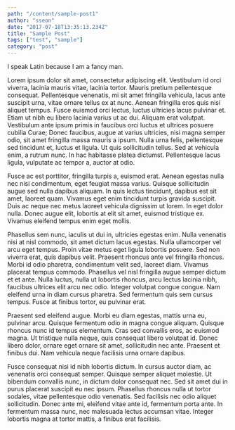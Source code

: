 ```yaml
---
path: "/content/sample-post1"
author: "sseon"
date: "2017-07-18T13:35:13.234Z"
title: "Sample Post"
tags: ["test", "sample"]
category: "post"
---
```


I speak Latin because I am a fancy man.

Lorem ipsum dolor sit amet, consectetur adipiscing elit. Vestibulum id orci viverra, lacinia mauris vitae, lacinia tortor. Mauris pretium pellentesque consequat. Pellentesque venenatis, mi sit amet fringilla vehicula, lacus ante suscipit urna, vitae ornare tellus ex at nunc. Aenean fringilla eros quis nisi aliquet tempus. Fusce euismod orci lectus, luctus ultricies lacus pulvinar et. Etiam ut nibh eu libero lacinia varius ut ac dui. Aliquam erat volutpat. Vestibulum ante ipsum primis in faucibus orci luctus et ultrices posuere cubilia Curae; Donec faucibus, augue at varius ultricies, nisi magna semper odio, sit amet fringilla massa mauris a ipsum. Nulla urna felis, pellentesque sed tincidunt et, luctus et ligula. Ut quis sollicitudin tellus. Sed at vehicula enim, a rutrum nunc. In hac habitasse platea dictumst. Pellentesque lacus ligula, vulputate ac tempor a, auctor at odio.

Fusce ac est porttitor, fringilla turpis a, euismod erat. Aenean egestas nulla nec nisi condimentum, eget feugiat massa varius. Quisque sollicitudin augue sed nulla dapibus aliquam. In quis lectus tincidunt, dapibus est sit amet, laoreet quam. Vivamus eget enim tincidunt turpis gravida suscipit. Duis ac neque nec metus laoreet vehicula dignissim ut lorem. In eget dolor nulla. Donec augue elit, lobortis at elit sit amet, euismod tristique ex. Vivamus eleifend tempus enim eget mollis.

Phasellus sem nunc, iaculis ut dui in, ultricies egestas enim. Nulla venenatis nisi at nisl commodo, sit amet dictum lacus egestas. Nulla ullamcorper vel arcu eget tempus. Proin vitae metus eget ligula lobortis posuere. Sed non viverra erat, quis dapibus velit. Praesent rhoncus ante vel fringilla rhoncus. Morbi id odio pharetra, condimentum velit sed, laoreet diam. Vivamus placerat tempus commodo. Phasellus vel nisl fringilla augue semper dictum et et ante. Nulla luctus, nulla ut lobortis rhoncus, arcu lectus lacinia nibh, faucibus ultrices elit arcu nec odio. Integer volutpat congue congue. Nam eleifend urna in diam cursus pharetra. Sed fermentum quis sem cursus tempus. Fusce at finibus tortor, eu pulvinar erat.

Praesent sed eleifend augue. Morbi eu diam egestas, mattis urna eu, pulvinar arcu. Quisque fermentum odio in magna congue aliquam. Quisque rhoncus nunc id tempus elementum. Cras sed convallis eros, ac euismod magna. Ut tristique nulla neque, quis consequat libero volutpat id. Donec libero dolor, ornare eget ornare sit amet, sollicitudin nec ante. Praesent et finibus dui. Nam vehicula neque facilisis urna ornare dapibus.

Fusce consequat nisi id nibh lobortis dictum. In cursus auctor diam, ac venenatis orci consequat semper. Quisque semper aliquet molestie. Ut bibendum convallis nunc, in dictum dolor consequat nec. Sed sit amet dui in purus placerat suscipit eu nec ipsum. Phasellus rhoncus nulla ut tortor sodales, vitae pellentesque odio venenatis. Sed facilisis nec odio aliquet sollicitudin. Donec ante mi, eleifend vitae ante id, fermentum porta ante. In fermentum massa nunc, nec malesuada lectus accumsan vitae. Integer lobortis magna at tortor mattis, a finibus erat facilisis.
